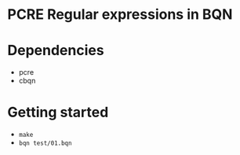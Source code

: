 # PCRE Regular expressions in BQN

# Dependencies
- pcre
- cbqn

# Getting started
- `make` 
- `bqn test/01.bqn` 
